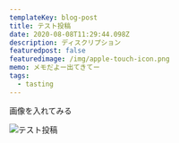 ```yaml
---
templateKey: blog-post
title: テスト投稿
date: 2020-08-08T11:29:44.098Z
description: ディスクリプション
featuredpost: false
featuredimage: /img/apple-touch-icon.png
memo: メモだよー出てきてー
tags:
  - tasting
---
```

画像を入れてみる

![テスト投稿](/img/blog-index.jpg "テスト投稿")